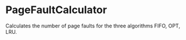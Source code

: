 # PageFaultCalculator
Calculates the number of page faults for the three algorithms FIFO, OPT, LRU.
